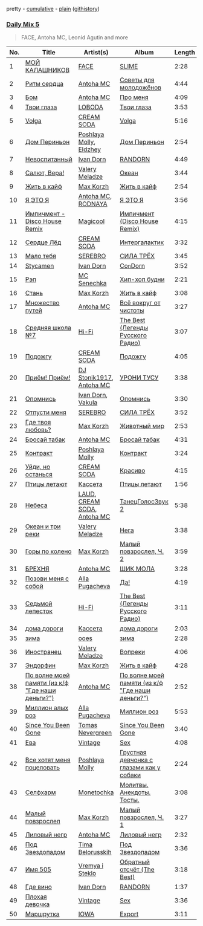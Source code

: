pretty - [cumulative](/playlists/cumulative/Daily%20Mix%205.md) - [plain](/playlists/plain/37i9dQZF1E36TO0q54WsJv) ([githistory](https://github.githistory.xyz/vitokorn/spotify-playlist-archive/blob/master/playlists/plain/37i9dQZF1E36TO0q54WsJv))
### [Daily Mix 5](https://open.spotify.com/playlist/37i9dQZF1E36TO0q54WsJv)

> FACE, Antoha MC, Leonid Agutin and more

| No. | Title | Artist(s) | Album | Length |
|---|---|---|---|---|
| 1 | [МОЙ КАЛАШНИКОВ](https://open.spotify.com/track/1KWRf0ZISGMBgwMMCUYVDr) | [FACE](https://open.spotify.com/artist/2z20q6EEfm6w6PiIKsgtb3) | [SLIME](https://open.spotify.com/album/0eyy6mYeDddAxpPFOzVtuJ) | 2:28 |
| 2 | [Ритм сердца](https://open.spotify.com/track/7geBEHzYTHLePnBbDEAfY5) | [Antoha MC](https://open.spotify.com/artist/6OqmKFaRcw0f23m5PQ9CrL) | [Советы для молодожёнов](https://open.spotify.com/album/0gudSrVxlR2bFhQj1UEc9f) | 4:44 |
| 3 | [Бом](https://open.spotify.com/track/1OdYXTMwjl4f4g4ch05CEq) | [Antoha MC](https://open.spotify.com/artist/6OqmKFaRcw0f23m5PQ9CrL) | [Про меня](https://open.spotify.com/album/1oDUQaSJfagXcJI7TYFLJx) | 4:09 |
| 4 | [Твои глаза](https://open.spotify.com/track/6VCYmYizLyzKhlM6T9Iy89) | [LOBODA](https://open.spotify.com/artist/59oe7CAquFZ5mNjQ1efKPN) | [Твои глаза](https://open.spotify.com/album/4n0ih6mo7SFitpj8AuJSh7) | 3:53 |
| 5 | [Volga](https://open.spotify.com/track/5qr9PIZMCGVAHPCepRKFJb) | [CREAM SODA](https://open.spotify.com/artist/0QTO0QZDjoyXxRtIgAU4GY) | [Volga](https://open.spotify.com/album/2qgIdPDAucGMjDmLSvFC43) | 5:16 |
| 6 | [Дом Периньон](https://open.spotify.com/track/0i8YObgqnjZYoYJOQbwLHq) | [Poshlaya Molly](https://open.spotify.com/artist/0xByDfltDVpk6LDsUMHyI2), [Eldzhey](https://open.spotify.com/artist/0Cm90jv892OeEegB3ELmvN) | [Дом Периньон](https://open.spotify.com/album/2BzlnRShyxnyPh5Dp9uEeT) | 2:54 |
| 7 | [Невоспитанный](https://open.spotify.com/track/38xSpL0FIxaFkdlBpt0wTj) | [Ivan Dorn](https://open.spotify.com/artist/1VZ1TofaV3kj90QJSdg6NG) | [RANDORN](https://open.spotify.com/album/22325CxUmKr14vQoQlUQKc) | 4:49 |
| 8 | [Салют, Вера!](https://open.spotify.com/track/34IACdkCvXQ0f7sqWBjtOu) | [Valery Meladze](https://open.spotify.com/artist/2igtm1MhKEpmG3PzToJT40) | [Океан](https://open.spotify.com/album/79sT4CIf62EsztTv4Z5Kf1) | 3:44 |
| 9 | [Жить в кайф](https://open.spotify.com/track/2m3PVx1gsVB5upxi94IW8I) | [Max Korzh](https://open.spotify.com/artist/5meD8C7oGK5yUEY2T7ZZ7W) | [Жить в кайф](https://open.spotify.com/album/4ktDOYU0Jual1ELFTPhFd6) | 2:54 |
| 10 | [Я ЭТО Я](https://open.spotify.com/track/3t7hyfAkgfXvghT3doqi1n) | [Antoha MC](https://open.spotify.com/artist/6OqmKFaRcw0f23m5PQ9CrL), [RODNAYA](https://open.spotify.com/artist/2qiA4KQRyYYBKuw79r23w5) | [Я ЭТО Я](https://open.spotify.com/album/0PHXn7amw0lHg0yDCqn0BT) | 3:56 |
| 11 | [Импичмент - Disco House Remix](https://open.spotify.com/track/159UC4VKtGoBF1umSz6ZWo) | [Magicool](https://open.spotify.com/artist/7tIQZT22FSXLAYqmHNjcYo) | [Импичмент (Disco House Remix)](https://open.spotify.com/album/2OGPY1a7BzP8o6aGckndCi) | 4:15 |
| 12 | [Сердце Лёд](https://open.spotify.com/track/3JsTKAPEaYm5WPv5bAlwiC) | [CREAM SODA](https://open.spotify.com/artist/0QTO0QZDjoyXxRtIgAU4GY) | [Интергалактик](https://open.spotify.com/album/5C0QJrehGSwW1AB0CRnTEH) | 3:32 |
| 13 | [Мало тебя](https://open.spotify.com/track/0nlAuSXPTsT3ws2zeNzI7K) | [SEREBRO](https://open.spotify.com/artist/1Ulwacsns9Me7dz4OVwkiQ) | [СИЛА ТРЁХ](https://open.spotify.com/album/3X2lTfbg6crfzOuXVeQFI9) | 3:45 |
| 14 | [Stycamen](https://open.spotify.com/track/45GwHsBLxUiFSKYkvbvUns) | [Ivan Dorn](https://open.spotify.com/artist/1VZ1TofaV3kj90QJSdg6NG) | [Co`n`Dorn](https://open.spotify.com/album/5SDSQNjMPU0bAXCn3O4vcJ) | 3:52 |
| 15 | [Рэп](https://open.spotify.com/track/0PvSmbsS42d3ddCTJZ6e6r) | [MC Senechka](https://open.spotify.com/artist/0zBjXSBSRoEMsKByRrbITT) | [Хип-хоп будни](https://open.spotify.com/album/29M53EIRxJKyWX0gk5teKA) | 2:21 |
| 16 | [Стань](https://open.spotify.com/track/475G1r5398lgxVY7Ld7m8r) | [Max Korzh](https://open.spotify.com/artist/5meD8C7oGK5yUEY2T7ZZ7W) | [Жить в кайф](https://open.spotify.com/album/4ktDOYU0Jual1ELFTPhFd6) | 3:08 |
| 17 | [Множество путей](https://open.spotify.com/track/6QBrLbW2rvnKUvdXH2E59U) | [Antoha MC](https://open.spotify.com/artist/6OqmKFaRcw0f23m5PQ9CrL) | [Всё вокруг от чистоты](https://open.spotify.com/album/2cDS6YHB1M4osIcXUgPuht) | 3:27 |
| 18 | [Средняя школа №7](https://open.spotify.com/track/2quHT1i3I65XINaOlBXtbD) | [Hi-Fi](https://open.spotify.com/artist/3QGr3zxw4bdVID2bsKVQTd) | [The Best (Легенды Русского Радио)](https://open.spotify.com/album/2qbXPXs1UfOeYN4ixMmnXB) | 3:07 |
| 19 | [Подожгу](https://open.spotify.com/track/7Ddh6L2q65SrDPn1qoWoqL) | [CREAM SODA](https://open.spotify.com/artist/0QTO0QZDjoyXxRtIgAU4GY) | [Подожгу](https://open.spotify.com/album/6ph4bykHZyjlAJpgs556pB) | 4:05 |
| 20 | [Приём! Приём!](https://open.spotify.com/track/0KVeIssrmsKIBEZBhYUFdt) | [DJ Stonik1917](https://open.spotify.com/artist/35WpDgMRyQYKWaZc3H9uXG), [Antoha MC](https://open.spotify.com/artist/6OqmKFaRcw0f23m5PQ9CrL) | [УРОНИ ТУСУ](https://open.spotify.com/album/49SohoyEtdxiJnJs6UuSa6) | 3:38 |
| 21 | [Опомнись](https://open.spotify.com/track/6cULnlfOHluO1K7xHzGE89) | [Ivan Dorn](https://open.spotify.com/artist/1VZ1TofaV3kj90QJSdg6NG), [Vakula](https://open.spotify.com/artist/71LM30jsskgKlpbBHDliB8) | [Опомнись](https://open.spotify.com/album/2NrokbcVzd6k2XkWlSuoOI) | 3:30 |
| 22 | [Отпусти меня](https://open.spotify.com/track/5JNvpulDanKIfPG5AB5Uen) | [SEREBRO](https://open.spotify.com/artist/1Ulwacsns9Me7dz4OVwkiQ) | [СИЛА ТРЁХ](https://open.spotify.com/album/3X2lTfbg6crfzOuXVeQFI9) | 3:52 |
| 23 | [Где твоя любовь?](https://open.spotify.com/track/7bQHty20BhXNYgvFfp2jgW) | [Max Korzh](https://open.spotify.com/artist/5meD8C7oGK5yUEY2T7ZZ7W) | [Животный мир](https://open.spotify.com/album/6nR8jV3aFQBLfzqWpSCDRP) | 2:53 |
| 24 | [Бросай табак](https://open.spotify.com/track/1fGYuRvrcChO1gnVgCulmi) | [Antoha MC](https://open.spotify.com/artist/6OqmKFaRcw0f23m5PQ9CrL) | [Бросай табак](https://open.spotify.com/album/2Ub7dxlr0JzGEMCcOy3XCu) | 4:31 |
| 25 | [Контракт](https://open.spotify.com/track/2bqS0QtnXGjOYs3z6VtSyW) | [Poshlaya Molly](https://open.spotify.com/artist/0xByDfltDVpk6LDsUMHyI2) | [Контракт](https://open.spotify.com/album/3OzWTanaiFd8jyfF6E9PRq) | 3:24 |
| 26 | [Уйди, но останься](https://open.spotify.com/track/1eC3rkuJHlitGAhtIwul8p) | [CREAM SODA](https://open.spotify.com/artist/0QTO0QZDjoyXxRtIgAU4GY) | [Красиво](https://open.spotify.com/album/55xwSGfSk58dy7prUboXVL) | 4:15 |
| 27 | [Птицы летают](https://open.spotify.com/track/5vzv1G5mIVXZ8gO1J6gyhI) | [Кассета](https://open.spotify.com/artist/7C4UILJ6kxh8TRV8GGLCqy) | [Птицы летают](https://open.spotify.com/album/26vvJ3GNkY1zPOJEDkZGiH) | 1:56 |
| 28 | [Небеса](https://open.spotify.com/track/17MOGLxOUwcogMVN8jsMtp) | [LAUD](https://open.spotify.com/artist/5mzTr70OcAfZWMUF8BSjAm), [CREAM SODA](https://open.spotify.com/artist/0QTO0QZDjoyXxRtIgAU4GY), [Antoha MC](https://open.spotify.com/artist/6OqmKFaRcw0f23m5PQ9CrL) | [ТанецГолосЗвук 2](https://open.spotify.com/album/4A9cFoathIy0tQH8HklKIE) | 5:38 |
| 29 | [Океан и три реки](https://open.spotify.com/track/1sapJ0ghCrB804CK2SQoLl) | [Valery Meladze](https://open.spotify.com/artist/2igtm1MhKEpmG3PzToJT40) | [Нега](https://open.spotify.com/album/3BQFrNZBJ56luhD1lBmmd5) | 3:38 |
| 30 | [Горы по колено](https://open.spotify.com/track/7f6ALwMTMLAhXCfoHYLCsx) | [Max Korzh](https://open.spotify.com/artist/5meD8C7oGK5yUEY2T7ZZ7W) | [Малый повзрослел, Ч. 2](https://open.spotify.com/album/3iKJSrtfk7d5XjhfYp46RB) | 3:59 |
| 31 | [БРЕХНЯ](https://open.spotify.com/track/1SE096xltoDrdTgnXrP9DO) | [Antoha MC](https://open.spotify.com/artist/6OqmKFaRcw0f23m5PQ9CrL) | [ШИК МОЛА](https://open.spotify.com/album/2zZA1qf7hNV2Qbd8GoyUxZ) | 3:28 |
| 32 | [Позови меня с собой](https://open.spotify.com/track/4hpEs4S57UaWS4IF2sm5yJ) | [Alla Pugacheva](https://open.spotify.com/artist/7lyhSLlB5fWJmU5eB6k84L) | [Да!](https://open.spotify.com/album/4jjmO6nWehkw97QIxcQi27) | 4:19 |
| 33 | [Седьмой лепесток](https://open.spotify.com/track/4LpJNsJKHBFfY1mOQtFrUr) | [Hi-Fi](https://open.spotify.com/artist/3QGr3zxw4bdVID2bsKVQTd) | [The Best (Легенды Русского Радио)](https://open.spotify.com/album/2qbXPXs1UfOeYN4ixMmnXB) | 3:11 |
| 34 | [дома дороги](https://open.spotify.com/track/2q15qZcEdJgLuKkwFhWEgM) | [Кассета](https://open.spotify.com/artist/7C4UILJ6kxh8TRV8GGLCqy) | [дома дороги](https://open.spotify.com/album/6srwgJdp4ydBM38bTjcMHP) | 2:03 |
| 35 | [зима](https://open.spotify.com/track/3y1fkvCTbBhNXQpR56KXYC) | [ooes](https://open.spotify.com/artist/0aXi5kveuKNm6t5vGVeUBM) | [зима](https://open.spotify.com/album/0uf1pLGBYv0IG1tFusaueA) | 2:28 |
| 36 | [Иностранец](https://open.spotify.com/track/20QIlak5MDSz9B7FP6Lbir) | [Valery Meladze](https://open.spotify.com/artist/2igtm1MhKEpmG3PzToJT40) | [Вопреки](https://open.spotify.com/album/55aJ9Oq4AyWgX0OdOB66py) | 4:06 |
| 37 | [Эндорфин](https://open.spotify.com/track/4GbHNkWtWUIZAL0owhoz1i) | [Max Korzh](https://open.spotify.com/artist/5meD8C7oGK5yUEY2T7ZZ7W) | [Жить в кайф](https://open.spotify.com/album/4ktDOYU0Jual1ELFTPhFd6) | 4:28 |
| 38 | [По волне моей памяти (из к/ф "Где наши деньги?")](https://open.spotify.com/track/5I1IJRe1WE8xNJ9gc0fkHk) | [Antoha MC](https://open.spotify.com/artist/6OqmKFaRcw0f23m5PQ9CrL) | [По волне моей памяти (из к/ф "Где наши деньги?")](https://open.spotify.com/album/0QoEana4vYeKwshBzCZtJ1) | 2:52 |
| 39 | [Миллион алых роз](https://open.spotify.com/track/6hZKMAiaIepVtAtgFKm4xt) | [Alla Pugacheva](https://open.spotify.com/artist/7lyhSLlB5fWJmU5eB6k84L) | [Миллион роз](https://open.spotify.com/album/7oI0E3DdTbD85rhMg19GSU) | 5:53 |
| 40 | [Since You Been Gone](https://open.spotify.com/track/1OpqP2P80wB3JPY1dEA0iU) | [Tomas Nevergreen](https://open.spotify.com/artist/3wmDmqCzitZwXVCquHcknU) | [Since You Been Gone](https://open.spotify.com/album/4G7vgeB8slAJlA2PzthWto) | 3:40 |
| 41 | [Ева](https://open.spotify.com/track/4YAmz4rhvNURdkmwbWAX35) | [Vintage](https://open.spotify.com/artist/1I8yEn0RSxacRvLxd8N56a) | [Sex](https://open.spotify.com/album/5qHkwRYftOIZtUOJcv1lxh) | 4:08 |
| 42 | [Все хотят меня поцеловать](https://open.spotify.com/track/0rqe1Pt1EGu0VDAqPupREU) | [Poshlaya Molly](https://open.spotify.com/artist/0xByDfltDVpk6LDsUMHyI2) | [Грустная девчонка с глазами как у собаки](https://open.spotify.com/album/4cRqvcjfnQDxwCTGP2UAUV) | 2:24 |
| 43 | [Селфхарм](https://open.spotify.com/track/46tUEN0dIhVxYbOgxCvkF4) | [Monetochka](https://open.spotify.com/artist/0yp6xP5xe1qarfugfTixOK) | [Молитвы. Анекдоты. Тосты.](https://open.spotify.com/album/1eE8tgJvckpa4qYLp2L9ox) | 3:08 |
| 44 | [Малый повзрослел](https://open.spotify.com/track/14JceK2UBLd0UUm23N5lRy) | [Max Korzh](https://open.spotify.com/artist/5meD8C7oGK5yUEY2T7ZZ7W) | [Малый повзрослел, Ч. 1](https://open.spotify.com/album/1s8iD2ldDPm79e3KRZmDuk) | 3:27 |
| 45 | [Лиловый негр](https://open.spotify.com/track/5lzBYLZUoZsN1kIrHuPEEO) | [Antoha MC](https://open.spotify.com/artist/6OqmKFaRcw0f23m5PQ9CrL) | [Лиловый негр](https://open.spotify.com/album/4EJI8z84h036RmT4gCpC1b) | 2:32 |
| 46 | [Под Звездопадом](https://open.spotify.com/track/4XNPw2OPBGxIIhNLnNbZIi) | [Tima Belorusskih](https://open.spotify.com/artist/0bOSNnz9bGAUlV3OJ3rnQW) | [Под Звездопадом](https://open.spotify.com/album/0YSNqKlD2U2GHaxKCF4XB3) | 3:36 |
| 47 | [Имя 505](https://open.spotify.com/track/5pqjsEz06pkxzZ0bB3QDgd) | [Vremya i Steklo](https://open.spotify.com/artist/6DdeqvIfYu3sH02gdavOu2) | [Обратный отсчёт (The Best)](https://open.spotify.com/album/7GEi9qAojH5FLYKIP4W3YO) | 3:18 |
| 48 | [Где вино](https://open.spotify.com/track/50i5ueTJ5RenpguIMshpXz) | [Ivan Dorn](https://open.spotify.com/artist/1VZ1TofaV3kj90QJSdg6NG) | [RANDORN](https://open.spotify.com/album/22325CxUmKr14vQoQlUQKc) | 1:37 |
| 49 | [Плохая девочка](https://open.spotify.com/track/4goHaGmnOnE40cQIGBV4gv) | [Vintage](https://open.spotify.com/artist/1I8yEn0RSxacRvLxd8N56a) | [Sex](https://open.spotify.com/album/0yZ6j28YBuwhtI0OjRyzKi) | 3:36 |
| 50 | [Маршрутка](https://open.spotify.com/track/15dMsoB6pWMQ9UgmzSMdPa) | [IOWA](https://open.spotify.com/artist/7E865RNZIpmNQ81lDfRWLl) | [Export](https://open.spotify.com/album/7xiu2LPYFzjPJ000w9tYsw) | 3:11 |
